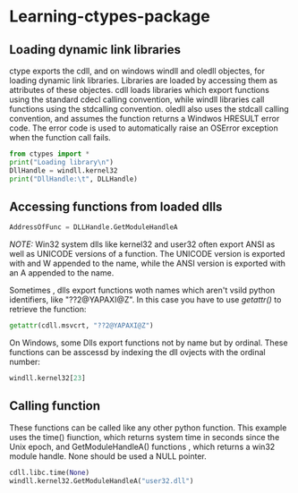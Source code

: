 # Learning-ctypes-package

## Loading dynamic link libraries
ctype exports the cdll, and on windows windll and oledll objectes, for loading dynamic link libraries.
Libraries are loaded by accessing them as attributes of these objectes. cdll loads libraries which export functions using  the standard cdecl calling convention,
while windll libraries call functions using the stdcalling convention. oledll also uses the stdcall calling convention, and assumes the function returns a Windwos HRESULT error code.
The error code is used to automatically raise an OSError exception when the function call fails.

```Python
from ctypes import *
print("Loading library\n")
DllHandle = windll.kernel32
print("DllHandle:\t", DLLHandle)
```

## Accessing functions from loaded dlls

```Python
AddressOfFunc = DLLHandle.GetModuleHandleA
```
*NOTE:* Win32 system dlls like kernel32 and user32 often export ANSI as well as UNICODE versions of a function. The UNICODE version is exported with and W appended to the name, 
while the ANSI version is exported with an A appended to the name.

Sometimes , dlls export functions woth names which aren't vsild python identifiers, like "??2@YAPAXI@Z". In this case you have to use *getattr()* to retrieve the function:
```Python
getattr(cdll.msvcrt, "??2@YAPAXI@Z")
```

On Windows, some Dlls export functions not by name but by ordinal. These functions can be asscessd by indexing the dll ovjects with the ordinal number:
```Python
windll.kernel32[23]
```

## Calling function
These functions can be called like any other python function. This example uses the time() fiunction, which returns system time in seconds since the Unix epoch,
and GetModuleHandleA() functions , which returns a win32 module handle.
None should be used a NULL pointer.
```Python
cdll.libc.time(None)
windll.kernel32.GetModuleHandleA("user32.dll")
```

